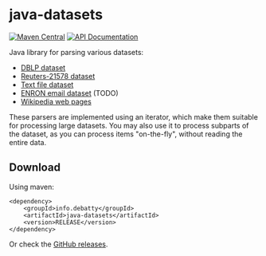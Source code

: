 # java-datasets
[![Maven Central](https://maven-badges.herokuapp.com/maven-central/info.debatty/java-datasets/badge.svg)](https://maven-badges.herokuapp.com/maven-central/info.debatty/java-datasets) [![API Documentation](http://api123.web-d.be/api123-head.svg)](http://api123.web-d.be/api/java-datasets/head/index.html)

Java library for parsing various datasets:
* [DBLP dataset](./src/main/java/info/debatty/java/datasets/dblp/)
* [Reuters-21578 dataset](./src/main/java/info/debatty/java/datasets/reuters/)
* [Text file dataset](./src/main/java/info/debatty/java/datasets/textfile/)
* [ENRON email dataset](./src/main/java/info/debatty/java/datasets/enron/) (TODO)
* [Wikipedia web pages](./src/main/java/info/debatty/java/datasets/wikipedia/)

These parsers are implemented using an iterator, which make them suitable for processing large datasets. You may also use it to process subparts of the dataset, as you can process items "on-the-fly", without reading the entire data.

## Download
Using maven:
```
<dependency>
    <groupId>info.debatty</groupId>
    <artifactId>java-datasets</artifactId>
    <version>RELEASE</version>
</dependency>
```

Or check the [GitHub releases](https://github.com/tdebatty/java-datasets/releases).